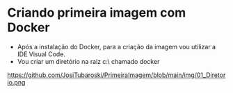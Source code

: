# Criando primeira imagem com Docker

- Após a instalação do Docker, para a criação da imagem vou utilizar a IDE Visual Code.
- Vou criar um diretório na raiz c:\ chamado docker

https://github.com/JosiTubaroski/PrimeiraImagem/blob/main/img/01_Diretorio.png
  
